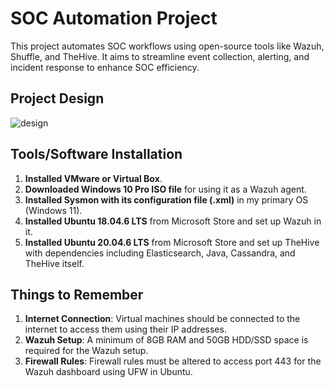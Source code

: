 # SOC Automation Project
This project automates SOC workflows using open-source tools like Wazuh, Shuffle, and TheHive. It aims to streamline event collection, alerting, and incident response to enhance SOC efficiency.

## Project Design
![design](https://github.com/user-attachments/assets/d3349ba6-9ddb-4817-894a-0e131a30c6cc)

## Tools/Software Installation

1. **Installed VMware or Virtual Box**.
2. **Downloaded Windows 10 Pro ISO file** for using it as a Wazuh agent.
3. **Installed Sysmon with its configuration file (.xml)** in my primary OS (Windows 11).
4. **Installed Ubuntu 18.04.6 LTS** from Microsoft Store and set up Wazuh in it.
5. **Installed Ubuntu 20.04.6 LTS** from Microsoft Store and set up TheHive with dependencies including Elasticsearch, Java, Cassandra, and TheHive itself.

## Things to Remember
1. **Internet Connection**: Virtual machines should be connected to the internet to access them using their IP addresses.
2. **Wazuh Setup**: A minimum of 8GB RAM and 50GB HDD/SSD space is required for the Wazuh setup.
3. **Firewall Rules**: Firewall rules must be altered to access port 443 for the Wazuh dashboard using UFW in Ubuntu.
